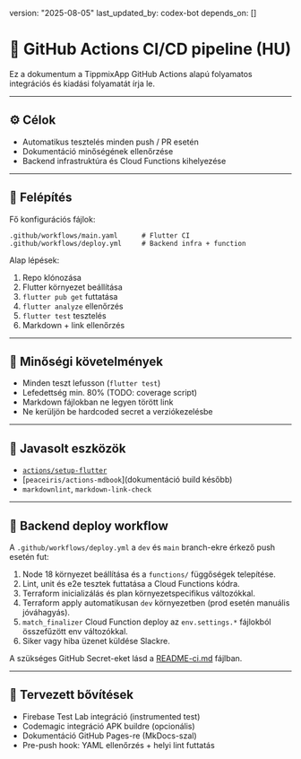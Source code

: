 version: "2025-08-05"
last_updated_by: codex-bot
depends_on: []

# 🚀 GitHub Actions CI/CD pipeline (HU)

Ez a dokumentum a TippmixApp GitHub Actions alapú folyamatos integrációs és kiadási folyamatát írja le.

---

## ⚙️ Célok

- Automatikus tesztelés minden push / PR esetén
- Dokumentáció minőségének ellenőrzése
- Backend infrastruktúra és Cloud Functions kihelyezése

---

## 🧩 Felépítés

Fő konfigurációs fájlok:

```
.github/workflows/main.yaml      # Flutter CI
.github/workflows/deploy.yml     # Backend infra + function
```

Alap lépések:

1. Repo klónozása
2. Flutter környezet beállítása
3. `flutter pub get` futtatása
4. `flutter analyze` ellenőrzés
5. `flutter test` tesztelés
6. Markdown + link ellenőrzés

---

## 🧪 Minőségi követelmények

- Minden teszt lefusson (`flutter test`)
- Lefedettség min. 80% (TODO: coverage script)
- Markdown fájlokban ne legyen törött link
- Ne kerüljön be hardcoded secret a verziókezelésbe

---

## 🧰 Javasolt eszközök

- [`actions/setup-flutter`](https://github.com/marketplace/actions/setup-flutter)
- \[`peaceiris/actions-mdbook`]\(dokumentáció build később)
- `markdownlint`, `markdown-link-check`

---

## 🚀 Backend deploy workflow

A `.github/workflows/deploy.yml` a `dev` és `main` branch-ekre érkező push esetén fut:

1. Node 18 környezet beállítása és a `functions/` függőségek telepítése.
2. Lint, unit és e2e tesztek futtatása a Cloud Functions kódra.
3. Terraform inicializálás és plan környezetspecifikus változókkal.
4. Terraform apply automatikusan `dev` környezetben (prod esetén manuális jóváhagyás).
5. `match_finalizer` Cloud Function deploy az `env.settings.*` fájlokból összefűzött env változókkal.
6. Siker vagy hiba üzenet küldése Slackre.

A szükséges GitHub Secret-eket lásd a [README-ci.md](../../README-ci.md) fájlban.

---

## 🚧 Tervezett bővítések

- Firebase Test Lab integráció (instrumented test)
- Codemagic integráció APK buildre (opcionális)
- Dokumentáció GitHub Pages-re (MkDocs-szal)
- Pre-push hook: YAML ellenőrzés + helyi lint futtatás
